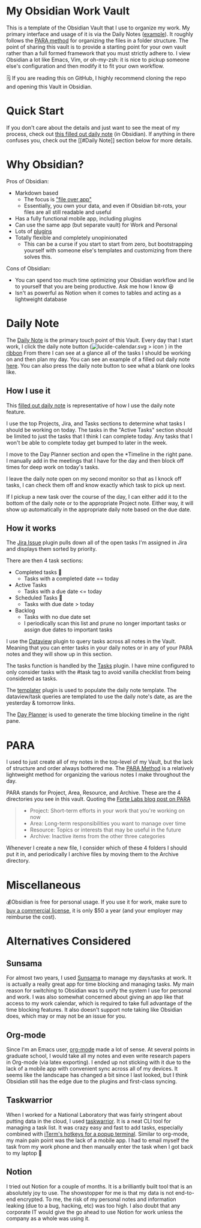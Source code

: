# My Obsidian Work Vault

This is a template of the Obsidian Vault that I use to organize my work. My primary interface and usage of it is via the Daily Notes ([example](2024-12-21)). It roughly follows the [PARA method](https://fortelabs.com/blog/para/) for organizing the files in a folder structure. The point of sharing this vault is to provide a starting point for your own vault rather than a full formed framework that you must strictly adhere to.  I view Obsidian a lot like Emacs, Vim, or oh-my-zsh: it is nice to pickup someone else's configuration and then modify it to fit your own workflow.

🗒 If you are reading this on GitHub, I highly recommend cloning the repo and opening this Vault in Obsidian.
# Quick Start

If you don't care about the details and just want to see the meat of my process, check out [this filled out daily note](2024-12-21) (in Obsidian).  If anything in there confuses you, check out the [[#Daily Note]] section below for more details.
# Why Obsidian?

Pros of Obsidian:
- Markdown based
	- The focus is ["file over app"](https://stephango.com/file-over-app)
	- Essentially, you own your data, and even if Obsidian bit-rots, your files are all still readable and useful
- Has a fully functional mobile app, including plugins
- Can use the same app (but separate vault) for Work and Personal
- Lots of [plugins](https://obsidian.md/plugins)
- Totally flexible and completely unopinionated
	- This can be a curse if you start to start from zero, but bootstrapping yourself with someone else's templates and customizing from there solves this.

Cons of Obsidian:

- You can spend too much time optimizing your Obsidian workflow and lie to yourself that you are being productive. Ask me how I know 😆
- Isn't as powerful as Notion when it comes to tables and acting as a lightweight database

# Daily Note

The [Daily Note](https://help.obsidian.md/Plugins/Daily+notes) is the primary touch point of this Vault.  Every day that I start work, I click the daily note button (![lucide-calendar.svg > icon](https://publish-01.obsidian.md/access/f786db9fac45774fa4f0d8112e232d67/Attachments/icons/lucide-calendar.svg) ) in the [ribbon](https://help.obsidian.md/User+interface/Ribbon)  From there I can see at a glance all of the tasks I should be working on and then plan my day.   You can see an example of a filled out daily note [here](2024-12-21). You can also press the daily note button to see what a blank one looks like.

## How I use it

This [filled out daily note](2024-12-21) is representative of how I use the daily note feature.

I use the top Projects, Jira, and Tasks sections to determine what tasks I should be working on today.  The tasks in the "Active Tasks" section should be limited to just the tasks that I think I can complete today.  Any tasks that I won't be able to complete today get bumped to later in the week.

I move to the Day Planner section and open the *Timeline in the right pane. I manually add in the meetings that I have for the day and then block off times for deep work on today's tasks.

I leave the daily note open on my second monitor so that as I knock off tasks, I can check them off and know exactly which task to pick up next.

If I pickup a new task over the course of the day, I can either add it to the bottom of the daily note or to the appropriate Project note. Either way, it will show up automatically in the appropriate daily note based on the due date.
## How it works

The [Jira Issue](https://obsidian.md/plugins?id=obsidian-jira-issue) plugin pulls down all of the open tasks I'm assigned in Jira and displays them sorted by priority. 

There are then 4 task sections:
- Completed tasks 🎉
	- Tasks with a completed date == today
- Active Tasks
	- Tasks with a due date <= today
- Scheduled Tasks 📆
	- Tasks with due date > today
- Backlog
	- Tasks with no due date set
	- I periodically scan this list and prune no longer important tasks or assign due dates to important tasks

 I use the [Dataview](https://obsidian.md/plugins?id=dataview) plugin to query tasks across all notes in the Vault. Meaning that you can enter tasks in your daily notes or in any of your PARA notes and they will show up in this section.
 
 The tasks function is handled by the [Tasks](https://obsidian.md/plugins?id=obsidian-tasks-plugin) plugin.  I have mine configured to only consider tasks with the #task tag to avoid vanilla checklist from being considered as tasks.

The [templater](https://obsidian.md/plugins?id=templater-obsidian) plugin is used to populate the daily note template.  The dataview/task queries are templated to use the daily note's date, as are the yesterday & tomorrow links.

The [Day Planner](https://github.com/ivan-lednev/obsidian-day-planner) is used to generate the time blocking timeline in the right pane.

# PARA

I used to just create all of my notes in the top-level of my Vault, but the lack of structure and order always bothered me.  The [PARA Method](https://fortelabs.com/blog/para/) is a relatively lightweight method for organizing the various notes I make throughout the day.

PARA stands for Project, Area, Resource, and Archive.  These are the 4 directories you see in this vault.  Quoting the [Forte Labs blog post on PARA](https://fortelabs.com/blog/para/)

> - Project: Short-term efforts in your work that you're working on now
> - Area: Long-term responsibilities you want to manage over time
> - Resource: Topics or interests that may be useful in the future
> - Archive: Inactive items from the other three categories

Whenever I create a new file, I consider which of these 4 folders I should put it in, and periodically I archive files by moving them to the Archive directory.

# Miscellaneous

💰Obsidian is free for personal usage. If you use it for work, make sure to [buy a commercial license](https://help.obsidian.md/teams/license), it is only $50 a year (and your employer may reimburse the cost).

# Alternatives Considered

## Sunsama

For almost two years, I used [Sunsama](https://www.sunsama.com/) to manage my days/tasks at work.  It is actually a really great app for time blocking and managing tasks.  My main reason for switching to Obsidian was to unify the system I use for personal and work.  I was also somewhat concerned about giving an app like that access to my work calendar, which is required to take full advantage of the time blocking features.  It also doesn't support note taking like Obsidian does, which may or may not be an issue for you.

## Org-mode

Since I'm an Emacs user, [org-mode](https://orgmode.org/) made a lot of sense.  At several points in graduate school, I would take all my notes and even write research papers in Org-mode (via latex exporting). I ended up not sticking with it due to the lack of a mobile app with convenient sync across all of my devices.  It seems like the landscape has changed a bit since I last looked, but I think Obsidian still has the edge due to the plugins and first-class syncing.

## Taskwarrior

When I worked for a National Laboratory that was fairly stringent about putting data in the cloud, I used [taskwarrior](https://taskwarrior.org/).  It is a neat CLI tool for managing a task list.  It was crazy easy and fast to add tasks, especially combined with [iTerm's hotkeys for a popup terminal](https://apple.stackexchange.com/questions/48796/iterm-as-a-slide-out-terminal-from-the-top-of-the-screen).  Similar to org-mode, my main pain point was the lack of a mobile app.  I had to email myself the task from my work phone and then manually enter the task when I got back to my laptop 🤮

## Notion

I tried out Notion for a couple of months.  It is a brilliantly built tool that is an absolutely joy to use.  The showstopper for me is that my data is not end-to-end encrypted.  To me, the risk of my personal notes and information leaking (due to a bug, hacking, etc) was too high. I also doubt that any corporate IT would give the go ahead to use Notion for work unless the company as a whole was using it.
